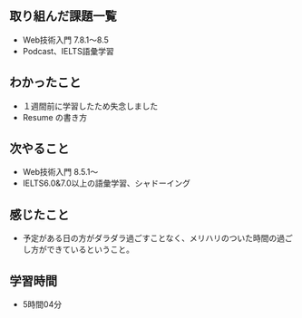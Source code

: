 ## 取り組んだ課題一覧
- Web技術入門 7.8.1〜8.5
- Podcast、IELTS語彙学習
## わかったこと
- １週間前に学習したため失念しました
- Resume の書き方
## 次やること
- Web技術入門 8.5.1〜
- IELTS6.0&7.0以上の語彙学習、シャドーイング
## 感じたこと
- 予定がある日の方がダラダラ過ごすことなく、メリハリのついた時間の過ごし方ができているということ。
## 学習時間
- 5時間04分
